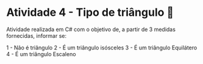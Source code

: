# Atividade 4 - Tipo de triângulo 📐


Atividade realizada em C# com o objetivo de, a partir de 3 medidas fornecidas, informar se:

1 - Não é triângulo
2 - É um triângulo isósceles
3 - É um triângulo Equilátero
4 - É um triângulo Escaleno
